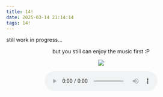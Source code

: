 ```yaml
---
title: 14!
date: 2025-03-14 21:14:14
tags: 14!
---
```

still work in progress...
<!--more-->
<center>but you still can enjoy the music first :P</center>
<p align ="center">
    <img src ="Spotify-New_York_State_of_Mind-Billy_Joel.jpg" style="max-width:21%; height:auto;">
</p align ="center">
<div style="text-align:center;">
    <audio controls>
        <source src="Spotify-New_York_State_of_Mind-Billy_Joel.mp3" type="audio/mpeg">
    </audio>
</div>
